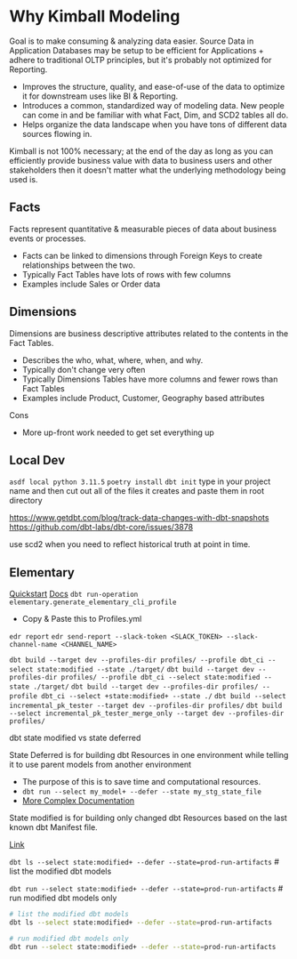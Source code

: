 # Why Kimball Modeling
Goal is to make consuming & analyzing data easier.  Source Data in Application Databases may be setup to be efficient for Applications + adhere to traditional OLTP principles, but it's probably not optimized for Reporting.
- Improves the structure, quality, and ease-of-use of the data to optimize it for downstream uses like BI & Reporting.
- Introduces a common, standardized way of modeling data.  New people can come in and be familiar with what Fact, Dim, and SCD2 tables all do.
- Helps organize the data landscape when you have tons of different data sources flowing in.

Kimball is not 100% necessary; at the end of the day as long as you can efficiently provide business value with data to business users and other stakeholders then it doesn't matter what the underlying methodology being used is.
## Facts
Facts represent quantitative & measurable pieces of data about business events or processes.
- Facts can be linked to dimensions through Foreign Keys to create relationships between the two.
- Typically Fact Tables have lots of rows with few columns
- Examples include Sales or Order data

## Dimensions
Dimensions are business descriptive attributes related to the contents in the Fact Tables.
- Describes the who, what, where, when, and why.
- Typically don't change very often
- Typically Dimensions Tables have more columns and fewer rows than Fact Tables
- Examples include Product, Customer, Geography based attributes

Cons
- More up-front work needed to get set everything up

## Local Dev
`asdf local python 3.11.5`
`poetry install`
`dbt init` type in your project name and then cut out all of the files it creates and paste them in root directory


https://www.getdbt.com/blog/track-data-changes-with-dbt-snapshots
https://github.com/dbt-labs/dbt-core/issues/3878

use scd2 when you need to reflect historical truth at point in time.

## Elementary
[Quickstart](https://docs.elementary-data.com/quickstart)
[Docs](https://docs.elementary-data.com/quickstart-cli)
`dbt run-operation elementary.generate_elementary_cli_profile`
- Copy & Paste this to Profiles.yml


`edr report`
`edr send-report --slack-token <SLACK_TOKEN> --slack-channel-name <CHANNEL_NAME>`


`dbt build --target dev --profiles-dir profiles/ --profile dbt_ci --select state:modified --state ./target/`
`dbt build --target dev --profiles-dir profiles/ --profile dbt_ci --select state:modified --state ./target/`
`dbt build --target dev --profiles-dir profiles/ --profile dbt_ci --select +state:modified+ --state ./`
`dbt build --select incremental_pk_tester --target dev --profiles-dir profiles/`
`dbt build --select incremental_pk_tester_merge_only --target dev --profiles-dir profiles/`


dbt state modified vs state deferred

State Deferred is for building dbt Resources in one environment while telling it to use parent models from another environment
- The purpose of this is to save time and computational resources.
- `dbt run --select my_model+ --defer --state my_stg_state_file`
- [More Complex Documentation](https://docs.getdbt.com/reference/node-selection/defer)

State modified is for building only changed dbt Resources based on the last known dbt Manifest file.

[Link](https://paulfry999.medium.com/v0-4-pre-chatgpt-how-to-create-ci-cd-pipelines-for-dbt-core-88e68ab506dd)

`dbt ls --select state:modified+ --defer --state=prod-run-artifacts`  # list the modified dbt models
        
`dbt run --select state:modified+ --defer --state=prod-run-artifacts` # run modified dbt models only

``` sh
# list the modified dbt models
dbt ls --select state:modified+ --defer --state=prod-run-artifacts

# run modified dbt models only
dbt run --select state:modified+ --defer --state=prod-run-artifacts
```